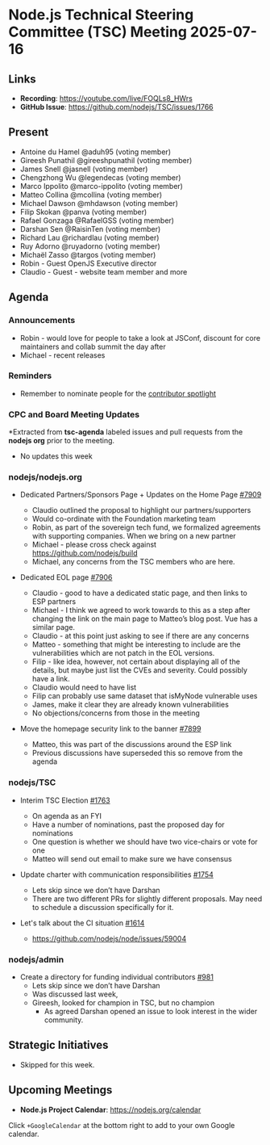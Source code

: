# Node.js Technical Steering Committee (TSC) Meeting 2025-07-16

## Links

* **Recording**:  <https://youtube.com/live/FOQLs8_HWrs>
* **GitHub Issue**: <https://github.com/nodejs/TSC/issues/1766>

## Present

* Antoine du Hamel @aduh95 (voting member)
* Gireesh Punathil @gireeshpunathil (voting member)
* James Snell @jasnell (voting member)
* Chengzhong Wu @legendecas (voting member)
* Marco Ippolito @marco-ippolito (voting member)
* Matteo Collina @mcollina (voting member)
* Michael Dawson @mhdawson (voting member)
* Filip Skokan @panva (voting member)
* Rafael Gonzaga @RafaelGSS (voting member)
* Darshan Sen @RaisinTen (voting member)
* Richard Lau @richardlau (voting member)
* Ruy Adorno @ruyadorno (voting member)
* Michaël Zasso @targos (voting member)
* Robin - Guest OpenJS Executive director
* Claudio - Guest - website team member and more

## Agenda

### Announcements

* Robin - would love for people to take a look at JSConf, discount for core maintainers and collab summit the day after
* Michael - recent releases

### Reminders

* Remember to nominate people for the [contributor spotlight](https://github.com/nodejs/node/blob/main/doc/contributing/reconizing-contributors.md#bi-monthly-contributor-spotlight)

### CPC and Board Meeting Updates

*Extracted from **tsc-agenda** labeled issues and pull requests from the **nodejs org** prior to the meeting.

* No updates this week

### nodejs/nodejs.org

* Dedicated Partners/Sponsors Page + Updates on the Home Page [#7909](https://github.com/nodejs/nodejs.org/issues/7909)
  * Claudio outlined the proposal to highlight our partners/supporters
  * Would co-ordinate with the Foundation marketing team
  * Robin, as part of the sovereign tech fund, we formalized agreements with
    supporting companies. When we bring on a new partner
  * Michael - please cross check against <https://github.com/nodejs/build>
  * Michael, any concerns from the TSC members who are here.

* Dedicated EOL page [#7906](https://github.com/nodejs/nodejs.org/issues/7906)
  * Claudio - good to have a dedicated static page, and then links to ESP partners
  * Michael - I think we agreed to work towards to this as a step after changing the link on the
    main page to Matteo’s blog post. Vue has a similar page.
  * Claudio - at this point just asking to see if there are any concerns
  * Matteo - something that might be interesting to include are the vulnerabilities which are not
    patch in the EOL versions.
  * Filip - like idea, however, not certain about displaying all of the details, but maybe just list the
    CVEs and severity. Could possibly have a link.
  * Claudio would need to have list
  * Filip can probably use same dataset that isMyNode vulnerable uses
  * James, make it clear they are already known vulnerabilities
  * No objections/concerns from those in the meeting

* Move the homepage security link to the banner [#7899](https://github.com/nodejs/nodejs.org/issues/7899)
  * Matteo, this was part of the discussions around the ESP link
  * Previous discussions have superseded this so remove from the agenda

### nodejs/TSC

* Interim TSC Election [#1763](https://github.com/nodejs/TSC/issues/1763)
  * On agenda as an FYI
  * Have a number of nominations, past the proposed day for nominations
  * One question is whether we should have two vice-chairs or vote for one
  * Matteo will send out email to make sure we have consensus

* Update charter with communication responsibilities [#1754](https://github.com/nodejs/TSC/pull/1754)
  * Lets skip since we don’t have Darshan
  * There are two different PRs for slightly different proposals. May need to schedule
    a discussion specifically for it.

* Let's talk about the CI situation [#1614](https://github.com/nodejs/TSC/issues/1614)
  * <https://github.com/nodejs/node/issues/59004>

### nodejs/admin

* Create a directory for funding individual contributors [#981](https://github.com/nodejs/admin/pull/981)
  * Lets skip since we don’t have Darshan
  * Was discussed last week,
  * Gireesh, looked for champion in TSC, but no champion
    * As agreed Darshan opened an issue to look interest in the wider community.

## Strategic Initiatives

* Skipped for this week.

## Upcoming Meetings

* **Node.js Project Calendar**: <https://nodejs.org/calendar>

Click `+GoogleCalendar` at the bottom right to add to your own Google calendar.
